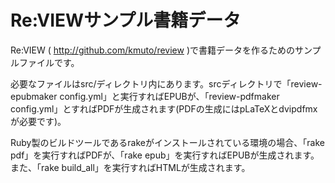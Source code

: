 # Re:VIEWサンプル書籍データ

Re:VIEW ( http://github.com/kmuto/review )で書籍データを作るためのサンプルファイルです。

必要なファイルはsrc/ディレクトリ内にあります。srcディレクトリで「review-epubmaker config.yml」と実行すればEPUBが、「review-pdfmaker config.yml」とすればPDFが生成されます(PDFの生成にはpLaTeXとdvipdfmxが必要です)。

Ruby製のビルドツールであるrakeがインストールされている環境の場合、「rake pdf」を実行すればPDFが、「rake epub」を実行すればEPUBが生成されます。また、「rake build_all」を実行すればHTMLが生成されます。
